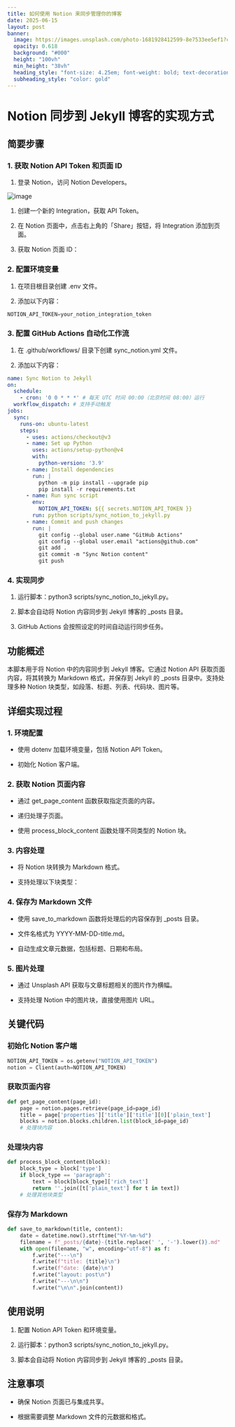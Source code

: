 ```yaml
---
title: 如何使用 Notion 来同步管理你的博客
date: 2025-06-15
layout: post
banner:
  image: https://images.unsplash.com/photo-1681928412599-8e7533ee5ef1?crop=entropy&cs=tinysrgb&fit=max&fm=jpg&ixid=M3w2OTIwMzJ8MHwxfHJhbmRvbXx8fHx8fHx8fDE3NTAwMTg5NDd8&ixlib=rb-4.1.0&q=80&w=1080
  opacity: 0.618
  background: "#000"
  height: "100vh"
  min_height: "38vh"
  heading_style: "font-size: 4.25em; font-weight: bold; text-decoration: underline"
  subheading_style: "color: gold"
---
```


# Notion 同步到 Jekyll 博客的实现方式

## 简要步骤

### 1. 获取 Notion API Token 和页面 ID

1. 登录 Notion，访问 Notion Developers。

![image](https://prod-files-secure.s3.us-west-2.amazonaws.com/a7a0cc5a-89b9-4cda-8686-1fba0ca52f40/d19c1afe-dea5-4312-9333-786b0ba83054/image.png?X-Amz-Algorithm=AWS4-HMAC-SHA256&X-Amz-Content-Sha256=UNSIGNED-PAYLOAD&X-Amz-Credential=ASIAZI2LB4666VDNY7YV%2F20250615%2Fus-west-2%2Fs3%2Faws4_request&X-Amz-Date=20250615T202227Z&X-Amz-Expires=3600&X-Amz-Security-Token=IQoJb3JpZ2luX2VjEGQaCXVzLXdlc3QtMiJHMEUCIQCYNooxvxy45VqCei0UcQkfD93SzFo02BqQh8oc0T4rVAIgP6teceCSzGN1P4R4KmNzJ%2FlzGc0Zr6fCiopGrb9cl8Yq%2FwMITRAAGgw2Mzc0MjMxODM4MDUiDJgPZX1P2l07ytkJXCrcAzji2iSifIAuEjdtRUdyOz4FDiGdqWIFCucvTa0MIImbaQrTr3ogSYpflP0FdTzO7GAz7088EX5LlourQnVdHWg0%2BD%2BsT0hR2udIH4V5DTMtETURPC03ZeAuDMgclfc22sVgm13vcCcLcwkxBMwA%2BmDZQXzaQ3Rdq2eWcK9xXEBgvg%2BF5s4aXFyWuG%2BqeOz90uMojkiiv77BLBCVVCwACtqWVTrcE%2Fhv6ArIRXfOzvn1otwET%2FgVHIdXDodH7JwchV5gip06Ivinb3RMONPvEuICt%2FHiyv%2Bb4xcZPIF8%2BHhRVQkEwpdDa0FjK5p7%2FULICsdFvx3Fnhlh1R1bDCUS7zw4vXsYpg18rUq%2BWIvmM8LHQzqfvf1HMCHmUc8vSSHuP3s6I5OR7Ki2w2BnfvWhb%2BTYC4M0SAD05h7m9RMqlVo4NLRcq%2Ffu7MIAM5kaRBC9OOeHDMn8yPZDTS%2FJGVcNMiCECngQKspY%2B3SO0nsCS%2FGxDDSksn7IEthQ7y9N93n2xnwJtzDW28TkKhl1X0H7r7unS%2F59wQXI6tqsfe9aAi9xpAnq0aq9KS7Cl0HSDkcRvAD9W7MBwKw54H3gnu%2BFj77TimkDBlSIVIFcpzSiNIXf9aSUNyR82Dnp9bPzMM%2FOvMIGOqUBfpxg%2FM7ZVsLhqVyqhxBF4Pt9UQ6OFd4rWkAziQU6pnZ8Q%2Fy6FjwQXYgnehpSg4prMzLo29k0Cm5siv0kORraFMdPyGVZEfz%2BZi4oatkpXRM7T%2Fu7K6VJ%2FVztzLOVYOsZyX%2BJg2sYlrMbkPbTfdpCH45addXCiP9R4d7hIX9ODHU2TTGNggim4VXcEFdHwL5JMjvnIZ%2B%2FcaunduB2isjdBWePzxU3&X-Amz-Signature=63275d50d3efae921b2299499530058f85970cf2fb80021b8ebd241faa96dce4&X-Amz-SignedHeaders=host&x-amz-checksum-mode=ENABLED&x-id=GetObject)

1. 创建一个新的 Integration，获取 API Token。

1. 在 Notion 页面中，点击右上角的「Share」按钮，将 Integration 添加到页面。

1. 获取 Notion 页面 ID：


### 2. 配置环境变量

1. 在项目根目录创建 .env 文件。

1. 添加以下内容：

```javascript
NOTION_API_TOKEN=your_notion_integration_token
```

### 3. 配置 GitHub Actions 自动化工作流

1. 在 .github/workflows/ 目录下创建 sync_notion.yml 文件。

1. 添加以下内容：

```yaml
name: Sync Notion to Jekyll
on:
  schedule:
    - cron: '0 0 * * *' # 每天 UTC 时间 00:00（北京时间 08:00）运行
  workflow_dispatch: # 支持手动触发
jobs:
  sync:
    runs-on: ubuntu-latest
    steps:
      - uses: actions/checkout@v3
      - name: Set up Python
        uses: actions/setup-python@v4
        with:
          python-version: '3.9'
      - name: Install dependencies
        run: |
          python -m pip install --upgrade pip
          pip install -r requirements.txt
      - name: Run sync script
        env:
          NOTION_API_TOKEN: ${{ secrets.NOTION_API_TOKEN }}
        run: python scripts/sync_notion_to_jekyll.py
      - name: Commit and push changes
        run: |
          git config --global user.name "GitHub Actions"
          git config --global user.email "actions@github.com"
          git add .
          git commit -m "Sync Notion content"
          git push
```

### 4. 实现同步

1. 运行脚本：python3 scripts/sync_notion_to_jekyll.py。

1. 脚本会自动将 Notion 内容同步到 Jekyll 博客的 _posts 目录。

1. GitHub Actions 会按照设定的时间自动运行同步任务。

## 功能概述

本脚本用于将 Notion 中的内容同步到 Jekyll 博客。它通过 Notion API 获取页面内容，将其转换为 Markdown 格式，并保存到 Jekyll 的 _posts 目录中。支持处理多种 Notion 块类型，如段落、标题、列表、代码块、图片等。

## 详细实现过程

### 1. 环境配置

- 使用 dotenv 加载环境变量，包括 Notion API Token。

- 初始化 Notion 客户端。

### 2. 获取 Notion 页面内容

- 通过 get_page_content 函数获取指定页面的内容。

- 递归处理子页面。

- 使用 process_block_content 函数处理不同类型的 Notion 块。

### 3. 内容处理

- 将 Notion 块转换为 Markdown 格式。

- 支持处理以下块类型：


### 4. 保存为 Markdown 文件

- 使用 save_to_markdown 函数将处理后的内容保存到 _posts 目录。

- 文件名格式为 YYYY-MM-DD-title.md。

- 自动生成文章元数据，包括标题、日期和布局。

### 5. 图片处理

- 通过 Unsplash API 获取与文章标题相关的图片作为横幅。

- 支持处理 Notion 中的图片块，直接使用图片 URL。

## 关键代码

### 初始化 Notion 客户端

```python
NOTION_API_TOKEN = os.getenv("NOTION_API_TOKEN")
notion = Client(auth=NOTION_API_TOKEN)
```

### 获取页面内容

```python
def get_page_content(page_id):
    page = notion.pages.retrieve(page_id=page_id)
    title = page['properties']['title']['title'][0]['plain_text']
    blocks = notion.blocks.children.list(block_id=page_id)
    # 处理块内容
```

### 处理块内容

```python
def process_block_content(block):
    block_type = block['type']
    if block_type == 'paragraph':
        text = block[block_type]['rich_text']
        return ''.join([t['plain_text'] for t in text])
    # 处理其他块类型
```

### 保存为 Markdown

```python
def save_to_markdown(title, content):
    date = datetime.now().strftime("%Y-%m-%d")
    filename = f"_posts/{date}-{title.replace(' ', '-').lower()}.md"
    with open(filename, "w", encoding="utf-8") as f:
        f.write("---\n")
        f.write(f"title: {title}\n")
        f.write(f"date: {date}\n")
        f.write("layout: post\n")
        f.write("---\n\n")
        f.write("\n\n".join(content))
```

## 使用说明

1. 配置 Notion API Token 和环境变量。

1. 运行脚本：python3 scripts/sync_notion_to_jekyll.py。

1. 脚本会自动将 Notion 内容同步到 Jekyll 博客的 _posts 目录。

## 注意事项

- 确保 Notion 页面已与集成共享。

- 根据需要调整 Markdown 文件的元数据和格式。